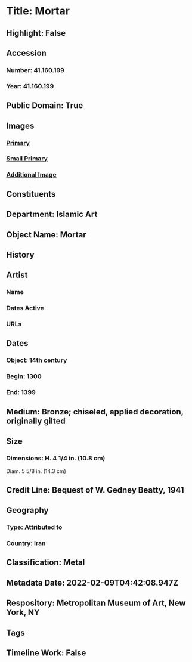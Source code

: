 # Title: Mortar
## Highlight: False
## Accession
### Number: 41.160.199
### Year: 41.160.199
## Public Domain: True
## Images
### [Primary](https://images.metmuseum.org/CRDImages/is/original/sf41-160-199a.jpg)
### [Small Primary](https://images.metmuseum.org/CRDImages/is/web-large/sf41-160-199a.jpg)
### [Additional Image](https://images.metmuseum.org/CRDImages/is/original/sf41-160-199b.jpg)
## Constituents
## Department: Islamic Art
## Object Name: Mortar
## History
## Artist
### Name
### Dates Active
### URLs
## Dates
### Object: 14th century
### Begin: 1300
### End: 1399
## Medium: Bronze; chiseled, applied decoration, originally gilted
## Size
### Dimensions: H. 4 1/4 in. (10.8 cm)
Diam. 5 5/8 in. (14.3 cm)
## Credit Line: Bequest of W. Gedney Beatty, 1941
## Geography
### Type: Attributed to
### Country: Iran
## Classification: Metal
## Metadata Date: 2022-02-09T04:42:08.947Z
## Respository: Metropolitan Museum of Art, New York, NY
## Tags
## Timeline Work: False